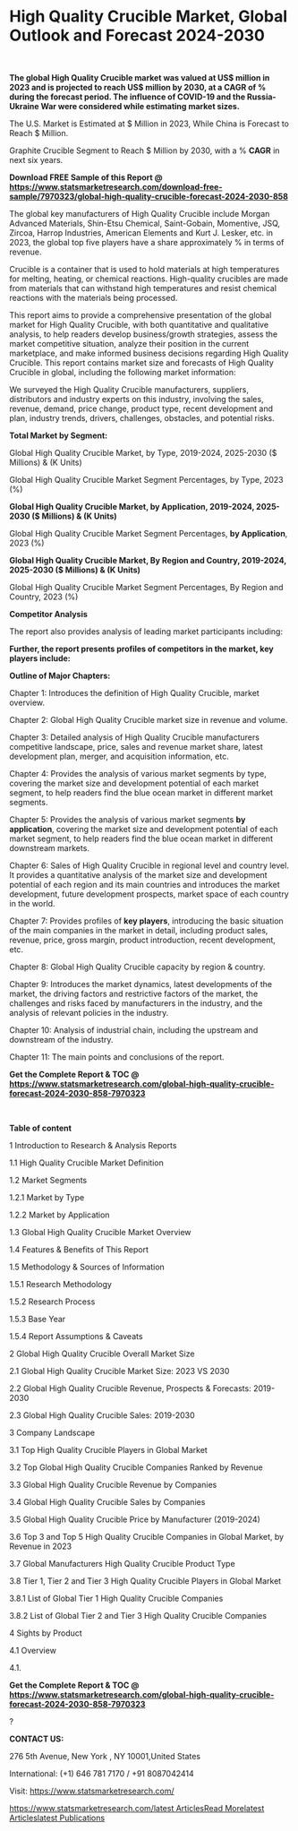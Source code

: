 <h1>High Quality Crucible Market, Global Outlook and Forecast 2024-2030</h1><br/><p><strong>The global High Quality Crucible market was valued at US$ million in 2023 and is projected to reach US$ million by 2030, at a <strong>CAGR</strong> of % during the forecast period. The influence of COVID-19 and the Russia-Ukraine War were considered while estimating market sizes.</strong></p>
 
 
 
 <p>The U.S. Market is Estimated at $ Million in 2023, While China is Forecast to Reach $ Million.</p>
 
 
 
 <p>Graphite Crucible Segment to Reach $ Million by 2030, with a % <strong>CAGR</strong> in next six years.</p>
 
 
 
 <p><strong>Download FREE Sample of this Report @ <a href="https://www.statsmarketresearch.com/download-free-sample/7970323/global-high-quality-crucible-forecast-2024-2030-858">https://www.statsmarketresearch.com/download-free-sample/7970323/global-high-quality-crucible-forecast-2024-2030-858</a></strong></p>
 
 
 
 <p>The global key manufacturers of High Quality Crucible include Morgan Advanced Materials, Shin-Etsu Chemical, Saint-Gobain, Momentive, JSQ, Zircoa, Harrop Industries, American Elements and Kurt J. Lesker, etc. in 2023, the global top five players have a share approximately % in terms of revenue.</p>
 
 
 
 <p>Crucible is a container that is used to hold materials at high temperatures for melting, heating, or chemical reactions. High-quality crucibles are made from materials that can withstand high temperatures and resist chemical reactions with the materials being processed.</p>
 
 
 
 <p>This report aims to provide a comprehensive presentation of the global market for High Quality Crucible, with both quantitative and qualitative analysis, to help readers develop business/growth strategies, assess the market competitive situation, analyze their position in the current marketplace, and make informed business decisions regarding High Quality Crucible. This report contains market size and forecasts of High Quality Crucible in global, including the following market information:</p>
 
 
 
 <p>We surveyed the High Quality Crucible manufacturers, suppliers, distributors and industry experts on this industry, involving the sales, revenue, demand, price change, product type, recent development and plan, industry trends, drivers, challenges, obstacles, and potential risks.</p>
 
 
 
 <p><strong>Total Market by Segment:</strong></p>
 
 
 
 <p>Global High Quality Crucible Market, by Type, 2019-2024, 2025-2030 ($ Millions) & (K Units)</p>
 
 
 
 <p>Global High Quality Crucible Market Segment Percentages, by Type, 2023 (%)</p>
 
 
 
 <p><strong>Global High Quality Crucible Market, <strong>by Application</strong>, 2019-2024, 2025-2030 ($ Millions) & (K Units)</strong></p>
 
 
 
 <p>Global High Quality Crucible Market Segment Percentages, <strong>by Application</strong>, 2023 (%)</p>
 
 
 
 <p><strong>Global High Quality Crucible Market, By Region and Country, 2019-2024, 2025-2030 ($ Millions) & (K Units)</strong></p>
 
 
 
 <p>Global High Quality Crucible Market Segment Percentages, By Region and Country, 2023 (%)</p>
 
 
 
 <p><strong>Competitor Analysis</strong></p>
 
 
 
 <p>The report also provides analysis of leading market participants including:</p>
 
 
 
 <p><strong>Further, the report presents profiles of competitors in the market, <strong>key players</strong> include:</strong></p>
 
 
 
 <p><strong>Outline of Major Chapters:</strong></p>
 
 
 
 <p>Chapter 1: Introduces the definition of High Quality Crucible, market overview.</p>
 
 
 
 <p>Chapter 2: Global High Quality Crucible market size in revenue and volume.</p>
 
 
 
 <p>Chapter 3: Detailed analysis of High Quality Crucible manufacturers competitive landscape, price, sales and revenue market share, latest development plan, merger, and acquisition information, etc.</p>
 
 
 
 <p>Chapter 4: Provides the analysis of various market segments by type, covering the market size and development potential of each market segment, to help readers find the blue ocean market in different market segments.</p>
 
 
 
 <p>Chapter 5: Provides the analysis of various market segments <strong>by application</strong>, covering the market size and development potential of each market segment, to help readers find the blue ocean market in different downstream markets.</p>
 
 
 
 <p>Chapter 6: Sales of High Quality Crucible in regional level and country level. It provides a quantitative analysis of the market size and development potential of each region and its main countries and introduces the market development, future development prospects, market space of each country in the world.</p>
 
 
 
 <p>Chapter 7: Provides profiles of <strong>key players</strong>, introducing the basic situation of the main companies in the market in detail, including product sales, revenue, price, gross margin, product introduction, recent development, etc.</p>
 
 
 
 <p>Chapter 8: Global High Quality Crucible capacity by region & country.</p>
 
 
 
 <p>Chapter 9: Introduces the market dynamics, latest developments of the market, the driving factors and restrictive factors of the market, the challenges and risks faced by manufacturers in the industry, and the analysis of relevant policies in the industry.</p>
 
 
 
 <p>Chapter 10: Analysis of industrial chain, including the upstream and downstream of the industry.</p>
 
 
 
 <p>Chapter 11: The main points and conclusions of the report.</p>
 
 
 
 <div><b>Get the Complete Report & TOC @ <a href="https://www.statsmarketresearch.com/global-high-quality-crucible-forecast-2024-2030-858-7970323">https://www.statsmarketresearch.com/global-high-quality-crucible-forecast-2024-2030-858-7970323</a></b></div>
 
 
 
 <p><br />
 
 <b>Table of content</b></p>
 
 
 
 <p>1 Introduction to Research & Analysis Reports<br />
 
 1.1 High Quality Crucible Market Definition<br />
 
 1.2 Market Segments<br />
 
 1.2.1 Market by Type<br />
 
 1.2.2 Market by Application<br />
 
 1.3 Global High Quality Crucible Market Overview<br />
 
 1.4 Features & Benefits of This Report<br />
 
 1.5 Methodology & Sources of Information<br />
 
 1.5.1 Research Methodology<br />
 
 1.5.2 Research Process<br />
 
 1.5.3 Base Year<br />
 
 1.5.4 Report Assumptions & Caveats<br />
 
 2 Global High Quality Crucible Overall Market Size<br />
 
 2.1 Global High Quality Crucible Market Size: 2023 VS 2030<br />
 
 2.2 Global High Quality Crucible Revenue, Prospects & Forecasts: 2019-2030<br />
 
 2.3 Global High Quality Crucible Sales: 2019-2030<br />
 
 3 Company Landscape<br />
 
 3.1 Top High Quality Crucible Players in Global Market<br />
 
 3.2 Top Global High Quality Crucible Companies Ranked by Revenue<br />
 
 3.3 Global High Quality Crucible Revenue by Companies<br />
 
 3.4 Global High Quality Crucible Sales by Companies<br />
 
 3.5 Global High Quality Crucible Price by Manufacturer (2019-2024)<br />
 
 3.6 Top 3 and Top 5 High Quality Crucible Companies in Global Market, by Revenue in 2023<br />
 
 3.7 Global Manufacturers High Quality Crucible Product Type<br />
 
 3.8 Tier 1, Tier 2 and Tier 3 High Quality Crucible Players in Global Market<br />
 
 3.8.1 List of Global Tier 1 High Quality Crucible Companies<br />
 
 3.8.2 List of Global Tier 2 and Tier 3 High Quality Crucible Companies<br />
 
 4 Sights by Product<br />
 
 4.1 Overview<br />
 
 4.1.</p>
 
 
 
 <div><b>Get the Complete Report & TOC @ <a href="https://www.statsmarketresearch.com/global-high-quality-crucible-forecast-2024-2030-858-7970323">https://www.statsmarketresearch.com/global-high-quality-crucible-forecast-2024-2030-858-7970323</a></b></div>
 
 
 
 <p>? </p>
 
 
 
 <p><b>CONTACT US:</b><br />
 
 276 5th Avenue, New York , NY 10001,United States<br />
 
 International: (+1) 646 781 7170 / +91 8087042414<br />
 
 Visit: <a href="https://www.statsmarketresearch.com/">https://www.statsmarketresearch.com/</a><br />
 
 <a href="https://gyeongbokgung.com">https://www.statsmarketresearch.com/</a><a href="https://hallyeomaritime.com">latest Articles</a><a href="https://jingwansa.com">Read More</a><a href="https://nguoiviet.jp/">latest Articles</a><a href="https://www.intelmarketresearch.com/">latest Publications</a></p>